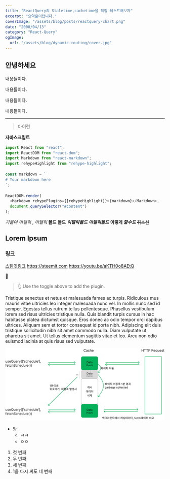 ```yaml
---
title: "ReactQuery의 Staletime,cachetime을 직접 테스트해보자"
excerpt: "요약문이랍니다."
coverImage: "/assets/blog/posts/reactquery-chart.png"
date: "2000/04/13"
category: "React-Query"
ogImage:
  url: "/assets/blog/dynamic-routing/cover.jpg"
---
```


## 안녕하세요

내용들이다.

내용들이다.

내용들이다.

내용들이다.

---

> 아이런

**자바스크립트**

```js
import React from "react";
import ReactDOM from "react-dom";
import Markdown from "react-markdown";
import rehypeHighlight from "rehype-highlight";

const markdown = `
# Your markdown here
`;

ReactDOM.render(
  <Markdown rehypePlugins={[rehypeHighlight]}>{markdown}</Markdown>,
  document.querySelector("#content")
);
```

_기울여_
_이탤릭_ , _이탤릭_
**볼드** **볼드**
**_이탤릭볼드_**
**_이탤릭볼드_**
**이렇게 _할수도_**
~~취소선~~

## Lorem Ipsum

### 링크

[스팀잇링크](https://steemit.com)
https://steemit.com
https://youtu.be/aKTH0o8AEtQ

&#128586;

<blockquote>
  👆 Use the toggle above to add the plugin.
</blockquote>

Tristique senectus et netus et malesuada fames ac turpis. Ridiculous mus mauris vitae ultricies leo integer malesuada nunc vel. In mollis nunc sed id semper. Egestas tellus rutrum tellus pellentesque. Phasellus vestibulum lorem sed risus ultricies tristique nulla. Quis blandit turpis cursus in hac habitasse platea dictumst quisque. Eros donec ac odio tempor orci dapibus ultrices. Aliquam sem et tortor consequat id porta nibh. Adipiscing elit duis tristique sollicitudin nibh sit amet commodo nulla. Diam vulputate ut pharetra sit amet. Ut tellus elementum sagittis vitae et leo. Arcu non odio euismod lacinia at quis risus sed vulputate.

![img](/assets/blog/posts/reactquery-chart.png)

- 앙
  - ㅋㅋ
  - ㅇㅇ

1. 첫 번째
2. 두 번째
3. 세 번째
4. 1을 다시 써도 네 번째
